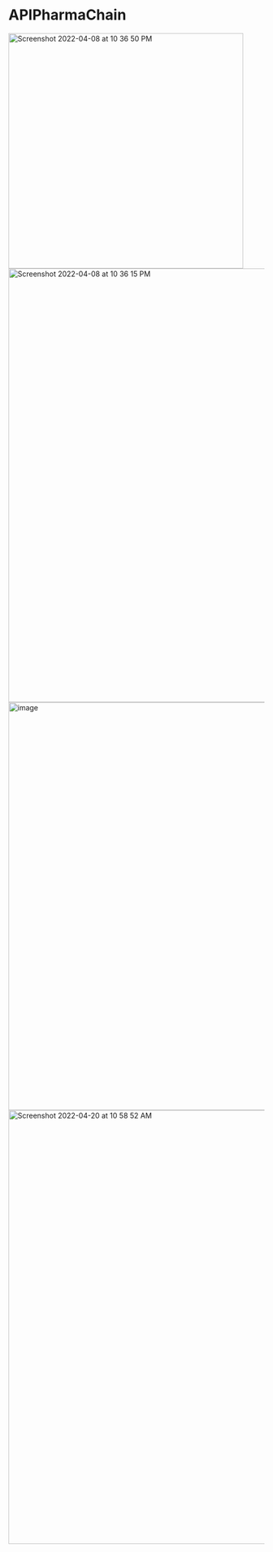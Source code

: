 # APIPharmaChain


<img width="462" alt="Screenshot 2022-04-08 at 10 36 50 PM" src="https://user-images.githubusercontent.com/89035725/162489374-37384860-18de-4c91-a9ca-24d9b48132cd.png">
<img width="852" alt="Screenshot 2022-04-08 at 10 36 15 PM" src="https://user-images.githubusercontent.com/89035725/162489426-6753b3fa-a4a9-4990-822a-15626e67d623.png">
<img width="801" alt="image" src="https://user-images.githubusercontent.com/89035725/164157329-b2f6ad7b-6a7b-47fb-bd22-001b7b11b934.png">
<img width="852" alt="Screenshot 2022-04-20 at 10 58 52 AM" src="https://user-images.githubusercontent.com/89035725/164157439-400e64d3-5c93-431b-b783-af75a9ca7982.png">
